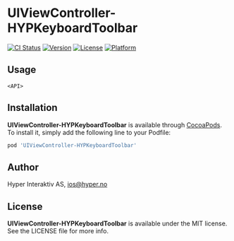 # UIViewController-HYPKeyboardToolbar

[![CI Status](http://img.shields.io/travis/hyperoslo/UIViewController-HYPKeyboardToolbar.svg?style=flat)](https://travis-ci.org/hyperoslo/UIViewController-HYPKeyboardToolbar)
[![Version](https://img.shields.io/cocoapods/v/UIViewController-HYPKeyboardToolbar.svg?style=flat)](http://cocoadocs.org/docsets/UIViewController-HYPKeyboardToolbar)
[![License](https://img.shields.io/cocoapods/l/UIViewController-HYPKeyboardToolbar.svg?style=flat)](http://cocoadocs.org/docsets/UIViewController-HYPKeyboardToolbar)
[![Platform](https://img.shields.io/cocoapods/p/UIViewController-HYPKeyboardToolbar.svg?style=flat)](http://cocoadocs.org/docsets/UIViewController-HYPKeyboardToolbar)

## Usage

```objc
<API>
```

## Installation

**UIViewController-HYPKeyboardToolbar** is available through [CocoaPods](http://cocoapods.org). To install
it, simply add the following line to your Podfile:

```ruby
pod 'UIViewController-HYPKeyboardToolbar'
```

## Author

Hyper Interaktiv AS, ios@hyper.no

## License

**UIViewController-HYPKeyboardToolbar** is available under the MIT license. See the LICENSE file for more info.
